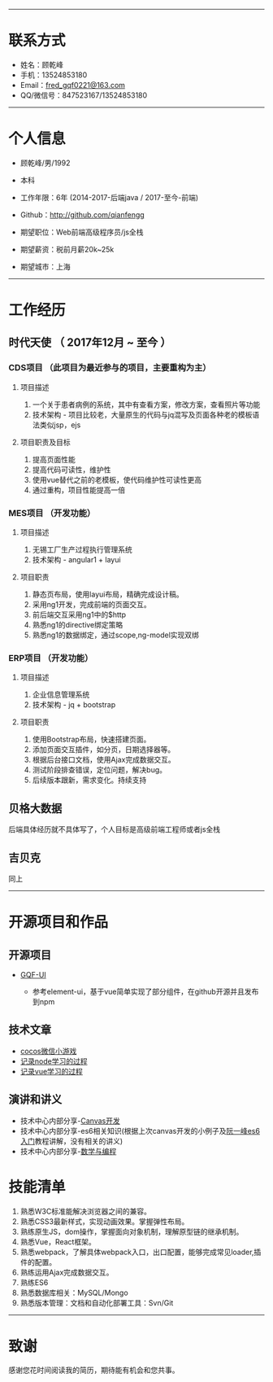 
---

# 联系方式
- 姓名：顾乾峰
- 手机：13524853180
- Email：fred_gqf0221@163.com
- QQ/微信号：847523167/13524853180

---

# 个人信息

 - 顾乾峰/男/1992 
 - 本科
 - 工作年限：6年 (2014-2017-后端java / 2017-至今-前端)
 - Github：http://github.com/qianfengg

 - 期望职位：Web前端高级程序员/js全栈
 - 期望薪资：税前月薪20k~25k
 - 期望城市：上海

---

# 工作经历

## 时代天使 （ 2017年12月 ~ 至今 ）

### CDS项目 （此项目为最近参与的项目，主要重构为主）

1. 项目描述

    1. 一个关于患者病例的系统，其中有查看方案，修改方案，查看照片等功能 
    2. 技术架构 - 项目比较老，大量原生的代码与jq混写及页面各种老的模板语法类似jsp，ejs

2. 项目职责及目标

    1. 提高页面性能
    2. 提高代码可读性，维护性
    3. 使用vue替代之前的老模板，使代码维护性可读性更高
    4. 通过重构，项目性能提高一倍

### MES项目 （开发功能）

1. 项目描述

    1. 无锡工厂生产过程执行管理系统
    2. 技术架构 - angular1 + layui 

2. 项目职责

    1. 静态页布局，使用layui布局，精确完成设计稿。
    2. 采用ng1开发，完成前端的页面交互。
    3. 前后端交互采用ng1中的$http
    4. 熟悉ng1的directive绑定策略
    5. 熟悉ng1的数据绑定，通过scope,ng-model实现双绑

### ERP项目 （开发功能）

1. 项目描述

    1. 企业信息管理系统
    2. 技术架构 - jq + bootstrap 

2. 项目职责

    1. 使用Bootstrap布局，快速搭建页面。
    2. 添加页面交互插件，如分页，日期选择器等。
    3. 根据后台接口文档，使用Ajax完成数据交互。
    4. 测试阶段排查错误，定位问题，解决bug。
    5. 后续版本跟新，需求变化。持续支持

## 贝格大数据

后端具体经历就不具体写了，个人目标是高级前端工程师或者js全栈

## 吉贝克

同上

---

# 开源项目和作品

## 开源项目

* [GQF-UI](https://github.com/qianfengg/gqf-ui)

    * 参考element-ui，基于vue简单实现了部分组件，在github开源并且发布到npm 

## 技术文章

- [cocos微信小游戏](https://github.com/qianfengg/Wechat-Game-Training)
- [记录node学习的过程](https://github.com/qianfengg/NODE)
- [记录vue学习的过程](https://github.com/qianfengg/Vue-Learning)

## 演讲和讲义

- 技术中心内部分享-[Canvas开发](./Canvas/Canvas.md)
- 技术中心内部分享-es6相关知识(根据上次canvas开发的小例子及[阮一峰es6入门](http://es6.ruanyifeng.com/)教程讲解，没有相关的讲义)
- 技术中心内部分享-[数学与编程](./数学与编程/数学与编程.md)

# 技能清单

1. 熟悉W3C标准能解决浏览器之间的兼容。
2. 熟悉CSS3最新样式，实现动画效果。掌握弹性布局。
3. 熟练原生JS，dom操作，掌握面向对象机制，理解原型链的继承机制。
4. 熟悉Vue，React框架。
5. 熟悉webpack，了解具体webpack入口，出口配置，能够完成常见loader,插件的配置。
6. 熟练运用Ajax完成数据交互。
7. 熟练ES6
8. 熟悉数据库相关：MySQL/Mongo
9. 熟悉版本管理：文档和自动化部署工具：Svn/Git

---

# 致谢
感谢您花时间阅读我的简历，期待能有机会和您共事。
